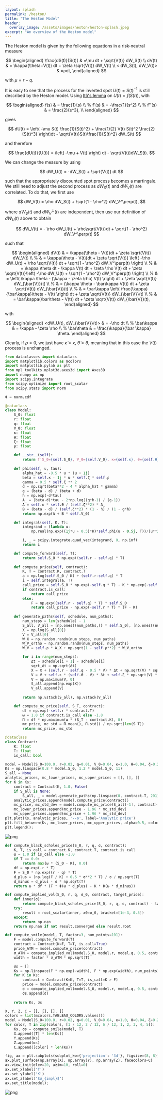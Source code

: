 ```yaml
---
layout: splash
permalink: /heston/
title: "The Heston Model"
header:
  overlay_image: /assets/images/heston/heston-splash.jpeg
excerpt: "An overview of the Heston model"
---
```


The Heston model is given by the following equations in a risk-neutral measure

$$
\begin{aligned}
\frac{dS(t)}{S(t)} & =\mu dt + \sqrt{V(t)} dW_S(t) \\
dV(t) & = \kappa(\theta−V(t)) dt + \zeta \sqrt{V(t)} dW_V(t) \\
< dW_S(t), dW_V(t)> & =ρdt,
\end{aligned}
$$

with $\mu = r - q$.


It is easy to see that the process for the inverted spot $U(t) = S(t)^{-1}$ is still described by the Heston model. Using [Itô's lemma](https://en.wikipedia.org/wiki/Itô%27s_lemma) on $U(t) = f(S(t))$, with

$$
\begin{aligned}
f(s) & = \frac{1}{s} \\
%
f'(s) & = -\frac{1}{s^2} \\
%
f''(s) & = \frac{2}{s^3}, \\
\end{aligned}
$$

gives

$$
dU(t) = \left(
-\mu S(t) \frac{1}{S(t)^2} + \frac{1}{2} V(t) S(t)^2 \frac{2}{S(t)^3}
\right)dt - \sqrt{V(t)}S(t)\frac{1}{S(t)^2} dW_S(t)
$$

and therefore

$$
\frac{dU(t)}{U(t)} = \left(
-\mu + V(t)
\right) dt - \sqrt{V(t)}dW_S(t).
$$

We can change the measure by using

$$
dW_U(t) = -dW_S(t) + \sqrt{V(t)} dt
$$

such that the appropriately discounted spot process becomes a martingale. We still need  to adjust the second process as $dW_S(t)$ and $dW_V(t)$ are correlated. To do that, we first use

$$
dW_V(t) = \rho dW_S(t) + \sqrt{1 - \rho^2} dW_V^\perp(t),
$$

where $dW_S(t)$ and $dW_V^\perp(t)$ are independent, then use our definition of $dW_U(t)$ above to obtain

$$
dW_V(t) = - \rho dW_U(t) + \rho\sqrt{V(t)}dt + \sqrt{1 - \rho^2} dW_V^\perp(t)
$$

such that

$$
\begin{aligned}
dV(t) & = \kappa(\theta - V(t))dt + \zeta \sqrt{V(t)} dW_V(t) \\
%
& = \kappa(\theta - V(t))dt + \zeta \sqrt{V(t)} \left( -\rho dW_U(t) + \rho \sqrt{V(t)} dt + \sqrt{1 - \rho^2} dW_V^\perp(t) \right) \\
%
& = \kappa \theta dt - \kappa V(t) dt + \zeta \rho V(t) dt + \zeta \sqrt{V(t)}\left( -\rho dW_U(t) + \sqrt{1 - \rho^2} dW_V^\perp(t) \right) \\
%
& = \left( \kappa \theta - (\kappa - \zeta \rho) V(t) \right) dt + \zeta \sqrt{V(t)} dW_{\bar{V}}(t) \\
%
& = (\kappa \theta - \bar\kappa V(t)) dt + \zeta \sqrt{V(t)} dW_{\bar{V}}(t) \\
%
& = \bar\kappa \left( \frac{\kappa}{\bar\kappa}\theta - V(t)  \right) dt + \zeta \sqrt{V(t)} dW_{\bar{V}}(t) \\
%
& = \bar\kappa(\bar\theta - V(t)) dt + \zeta \sqrt{V(t)} dW_{\bar{V}}(t),
\end{aligned}
$$

with

$$
\begin{aligned}
<dW_U(t), dW_{\bar{V}}(t)> & = -\rho dt \\
%
\bar\kappa & = \kappa - \zeta \rho \\
%
\bar\theta & = \frac{\kappa}{\bar \kappa} \theta.
\end{aligned}
$$

Clearly, if $\rho = 0$, we just have $\bar\kappa = \kappa$, $\bar\theta = \theta$, meaning that in this case the $V(t)$ process is unchanged.


```python
from dataclasses import dataclass
import matplotlib.colors as mcolors
import matplotlib.pylab as plt
from mpl_toolkits.mplot3d.axes3d import Axes3D
import numpy as np
import scipy.integrate
from scipy.optimize import root_scalar
from scipy.stats import norm
```


```python
Φ = norm.cdf
```


```python
@dataclass
class Model:
    S_0: float
    r: float
    q: float
    V_0: float
    κ: float
    θ: float
    ζ: float
    ρ: float

    def __str__(self):
        return f'S_0={self.S_0}, V_0={self.V_0}, κ={self.κ}, θ={self.θ}, ζ={self.ζ}, ρ={self.ρ}'
    
    def phi(self, u, tau):
        alpha_hat = -0.5 * u * (u + 1j)
        beta = self.κ - 1j * u * self.ζ * self.ρ
        gamma = 0.5 * self.ζ ** 2
        d = np.sqrt(beta**2 - 4 * alpha_hat * gamma)
        g = (beta - d) / (beta + d)
        h = np.exp(-d*tau)
        A_ = (beta-d)*tau - 2*np.log((g*h-1) / (g-1))
        A = self.κ * self.θ / (self.ζ**2) * A_
        B = (beta - d) / (self.ζ**2) * (1 - h) / (1 - g*h)
        return np.exp(A + B * self.V_0)

    def integral(self, K, T):
        integrand = (lambda u: 
            np.real(np.exp((1j*u + 0.5)*K)*self.phi(u - 0.5j, T))/(u**2 + 0.25))

        i, _ = scipy.integrate.quad_vec(integrand, 0, np.inf)
        return i

    def compute_forward(self, T):
        return self.S_0 * np.exp((self.r - self.q) * T)
    
    def compute_price(self, contract):
        K, T = contract.K, contract.T
        a = np.log(self.S_0 / K) + (self.r-self.q) * T
        i = self.integral(a, T)
        call_price = self.S_0 * np.exp(-self.q * T) - K * np.exp(-self.r * T) / np.pi*i
        if contract.is_call:
            return call_price
        else:
            F = np.exp((self.r - self.q) * T) * self.S_0
            return call_price - np.exp(-self.r * T) * (F - K)
    
    def generate_paths(self, schedule, num_paths):
        num_steps = len(schedule) - 1
        S_all, V_all = [np.ones((num_paths,)) * self.S_0], [np.ones((num_paths,)) * self.V_0]
        X = np.log(S_all[0])
        V = V_all[0]
        W_X = np.random.randn(num_steps, num_paths)
        W_V_ortho = np.random.randn(num_steps, num_paths)
        W_V = self.ρ * W_X + np.sqrt(1 - self.ρ**2) * W_V_ortho

        for i in range(num_steps):
            Δt = schedule[i + 1] - schedule[i]
            sqrt_Δt = np.sqrt(Δt)
            X = X + (self.r - self.q - 0.5 * V) * Δt + np.sqrt(V) * sqrt_Δt * W_X[i]
            V = V + self.κ * (self.θ - V) * Δt + self.ζ * np.sqrt(V) * sqrt_Δt * W_V[i]
            V = np.maximum(V, 0)
            S_all.append(np.exp(X))
            V_all.append(V)
        
        return np.vstack(S_all), np.vstack(V_all)

    def compute_mc_price(self, S_T, contract):
        df = np.exp(-self.r * contract.T)
        ω = 1.0 if contract.is_call else -1.0
        Π = df * np.maximum(ω * (S_T - contract.K), 0)
        mc_price, mc_std = Π.mean(), Π.std() / np.sqrt(len(S_T))
        return mc_price, mc_std
```


```python
@dataclass
class Contract:
    K: float
    T: float
    is_call: bool
```


```python
model = Model(S_0=100.0, r=0.02, q=0.01, V_0=0.04, κ=1.0, θ=0.04, ζ=0.2, ρ=-0.8)
Ks = np.linspace(0.8 * model.S_0, 1.2 * model.S_0, 11)
S_all = None
analytic_prices, mc_lower_prices, mc_upper_prices = [], [], []
for K in Ks:
    contract = Contract(K, 1.0, False)
    if S_all is None:
        S_all, _ = model.generate_paths(np.linspace(0, contract.T, 201), 10_000)
    analytic_prices.append(model.compute_price(contract))
    mc_price, mc_std_dev = model.compute_mc_price(S_all[-1], contract)
    mc_lower_prices.append(mc_price - 1.96 * mc_std_dev)
    mc_upper_prices.append(mc_price + 1.96 * mc_std_dev)
plt.plot(Ks, analytic_prices, '--o', label='Analytic price')
plt.fill_between(Ks, mc_lower_prices, mc_upper_prices, alpha=0.5, color='orange', label='MC 95% Confidence Interval')
plt.legend();
```


    
![png](/assets/images/heston/heston-1.png)
    



```python
def compute_black_scholes_price(S_0, r, q, σ, contract):
    K, T, is_call = contract.K, contract.T, contract.is_call
    ω = 1.0 if is_call else -1.0
    if T == 0.0:
        return max(ω * (S_0 - K), 0.0)
    df = np.exp(-r * T)
    F = S_0 * np.exp((r - q) * T)
    d_plus = (np.log(F / K) + 0.5 * σ**2 * T) / σ / np.sqrt(T)
    d_minus = d_plus - σ * np.sqrt(T)
    return ω * df * (F * Φ(ω * d_plus) - K * Φ(ω * d_minus))
```


```python
def compute_implied_vol(S_0, r, q, σ_0, contract, target_price):
    def inner(σ):
        return compute_black_scholes_price(S_0, r, q, σ, contract) - target_price
    try:
        result = root_scalar(inner, x0=σ_0, bracket=[1e-3, 0.5])
    except:
        return np.nan
    return np.nan if not result.converged else result.root
```


```python
def compute_smile(model, T, factor=3, num_points=101):
    F = model.compute_forward(T)
    contract = Contract(K=F, T=T, is_call=True)
    price_ATM = model.compute_price(contract)
    σ_ATM = compute_implied_vol(model.S_0, model.r, model.q, 0.5, contract, price_ATM)
    width = factor * σ_ATM * np.sqrt(T)

    σs = []
    Ks = np.linspace(F * np.exp(-width), F * np.exp(width), num_points)
    for K in Ks:
        contract = Contract(K=K, T=T, is_call=K > F)
        price = model.compute_price(contract)
        σ = compute_implied_vol(model.S_0, model.r, model.q, 0.5, contract, price)
        σs.append(σ)
    
    return Ks, σs
```


```python
X, Y, Z, C = [], [], [], []
colors = list(mcolors.TABLEAU_COLORS.values())
model = Model(S_0=100.0, r=0.02, q=0.01, V_0=0.04, κ=1.0, θ=0.04, ζ=0.2, ρ=-0.1)
for color, T in zip(colors, [1 / 12, 2 / 12, 6 / 12, 1, 2, 3, 4, 5]):
    Ks, σs = compute_smile(model, T)
    X.append([T] * len(Ks))
    Y.append(Ks)
    Z.append(σs)
    C.append([color] * len(Ks))
```


```python
fig, ax = plt.subplots(subplot_kw={'projection': '3d'}, figsize=(8, 8))
ax.plot_surface(np.array(X), np.array(Y), np.array(Z), facecolors=C)
ax.view_init(elev=20, azim=10, roll=0)
ax.set_xlabel('T')
ax.set_ylabel('K')
ax.set_zlabel('$σ_{impl}$')
ax.set_title(model);
```


    
![png](/assets/images/heston/heston-2.png)
    

